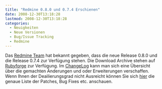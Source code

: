 ```yaml
---
title: "Redmine 0.8.0 und 0.7.4 Erschienen"
date: 2008-12-30T13:18:28
lastmod: 2008-12-30T13:18:28
categories:
  - Neuigkeiten
  - Neue Versionen
  - Bug/Issue Tracking
  - Redmine
---
```

Das <a href="http://www.redmine.org/news/show/20">Redmine Team</a> hat bekannt gegeben, dass die neue Release 0.8.0 und die Release 0.7.4 zur Verfügung stehen. Die Download Archive stehen auf <a href="http://rubyforge.org/frs/?group_id=1850">Rubyforge</a> zur Verfügung. Im <a href="http://www.redmine.org/wiki/redmine/Changelog">ChangeLog</a> kann man sich eine Übersicht über die gemachten Änderungen und oder Erweiterungen verschaffen. Wenn Ihnen der Deailierungsgrad nicht Ausreicht können Sie sich <a href="http://www.redmine.org/versions/show/2">hier</a> die genaue Liste der Patches, Bug Fixes etc. anschauen.
